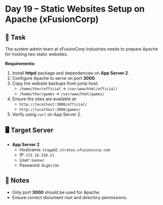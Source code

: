 # Day 19 – Static Websites Setup on Apache (xFusionCorp)

## 🔧 Task

The system admin team at xFusionCorp Industries needs to prepare Apache for hosting two static websites.

**Requirements:**

1. Install **httpd** package and dependencies on **App Server 2**.
2. Configure Apache to serve on port **3000**.
3. Copy the website backups from jump host:
   - `/home/thor/official` → `/var/www/html/official/`
   - `/home/thor/games` → `/var/www/html/games/`
4. Ensure the sites are available at:
   - `http://localhost:3000/official/`
   - `http://localhost:3000/games/`
5. Verify using `curl` on App Server 2.

## 🖥️ Target Server

- **App Server 2**
  - Hostname: `stapp02.stratos.xfusioncorp.com`
  - IP: `172.16.238.11`
  - User: `banner`
  - Password: `BigGr33n`

## 📌 Notes

- Only port **3000** should be used for Apache.
- Ensure correct document root and directory permissions.
